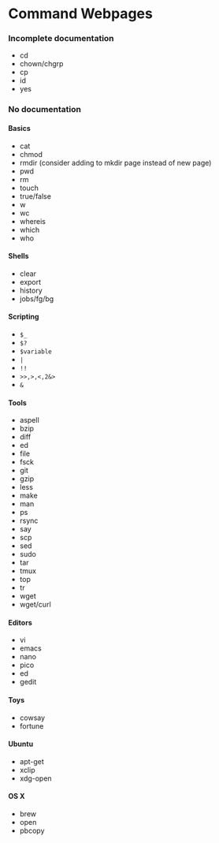 Command Webpages
================


### Incomplete documentation
 - cd
 - chown/chgrp
 - cp
 - id
 - yes


### No documentation

#### Basics
 - cat
 - chmod
 - rmdir (consider adding to mkdir page instead of new page)
 - pwd
 - rm
 - touch
 - true/false
 - w
 - wc
 - whereis
 - which
 - who

#### Shells
 - clear
 - export
 - history
 - jobs/fg/bg

#### Scripting
 - `$_`
 - `$?`
 - `$variable`
 - `|`
 - `!!`
 - `>>,>,<,2&>`
 - `&`

#### Tools
 - aspell
 - bzip
 - diff
 - ed
 - file
 - fsck
 - git
 - gzip
 - less
 - make
 - man
 - ps
 - rsync
 - say
 - scp
 - sed
 - sudo
 - tar
 - tmux
 - top
 - tr
 - wget
 - wget/curl

#### Editors
 - vi
 - emacs
 - nano
 - pico
 - ed
 - gedit

#### Toys
 - cowsay
 - fortune

#### Ubuntu
 - apt-get
 - xclip
 - xdg-open

#### OS X
 - brew
 - open
 - pbcopy


